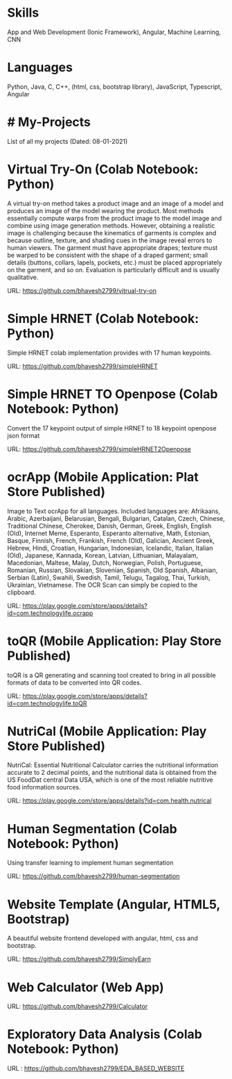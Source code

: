 # Skills

App and Web Development (Ionic Framework), Angular, Machine Learning, CNN

# Languages
Python, Java, C, C++, (html, css, bootstrap library), JavaScript, Typescript, Angular

# # My-Projects

List of all my projects (Dated: 08-01-2021)





# Virtual Try-On (Colab Notebook: Python)
A virtual try-on method takes a product image and an image of a model and produces an image of the model wearing the product. Most methods essentially compute warps from the product image to the model image and combine using image generation methods. However, obtaining a realistic image is challenging because the kinematics of garments is complex and because outline, texture, and shading cues in the image reveal errors to human viewers. The garment must have appropriate drapes; texture must be warped to be consistent with the shape of a draped garment; small details (buttons, collars, lapels, pockets, etc.) must be placed appropriately on the garment, and so on. Evaluation is particularly difficult and is usually qualitative.

URL: https://github.com/bhavesh2799/vitrual-try-on

# Simple HRNET (Colab Notebook: Python)
Simple HRNET colab implementation provides with 17 human keypoints.

URL: https://github.com/bhavesh2799/simpleHRNET

# Simple HRNET TO Openpose (Colab Notebook: Python)
Convert the 17 keypoint output of simple HRNET to 18 keypoint openpose json format

URL: https://github.com/bhavesh2799/simpleHRNET2Openpose


# ocrApp (Mobile Application: Plat Store Published)
Image to Text ocrApp for all languages. Included languages are:
Afrikaans, Arabic, Azerbaijani, Belarusian, Bengali, Bulgarian, Catalan, Czech, Chinese, Traditional Chinese, Cherokee, Danish, German, Greek, English, English (Old), Internet Meme, Esperanto, Esperanto alternative, Math, Estonian, Basque, Finnish, French, Frankish, French (Old), Galician, Ancient Greek, Hebrew, Hindi, Croatian, Hungarian, Indonesian, Icelandic, Italian, Italian (Old), Japanese, Kannada, Korean, Latvian, Lithuanian, Malayalam, Macedonian, Maltese, Malay, Dutch, Norwegian, Polish, Portuguese, Romanian, Russian, Slovakian, Slovenian, Spanish, Old Spanish, Albanian, Serbian (Latin), Swahili, Swedish, Tamil, Telugu, Tagalog, Thai, Turkish, Ukrainian, Vietnamese.
The OCR Scan can simply be copied to the clipboard.

URL: https://play.google.com/store/apps/details?id=com.technologylife.ocrapp

# toQR (Mobile Application: Play Store Published)
toQR is a QR generating and scanning tool created to bring in all possible formats of data to be converted into QR codes.

URL: https://play.google.com/store/apps/details?id=com.technologylife.toQR

# NutriCal (Mobile Application: Play Store Published)
NutriCal: Essential Nutritional Calculator carries the nutritional information accurate to 2 decimal points, and the nutritional data is obtained from the US FoodDat central Data USA, which is one of the most reliable nutritive food information sources.

URL: https://play.google.com/store/apps/details?id=com.health.nutrical


# Human Segmentation (Colab Notebook: Python)
Using transfer learning to implement human segmentation

URL: https://github.com/bhavesh2799/human-segmentation

# Website Template (Angular, HTML5, Bootstrap)
A beautiful website frontend developed with angular, html, css and bootstrap.

URL: https://github.com/bhavesh2799/SimplyEarn

# Web Calculator (Web App)

URL: https://github.com/bhavesh2799/Calculator

# Exploratory Data Analysis (Colab Notebook: Python)
URL : https://github.com/bhavesh2799/EDA_BASED_WEBSITE
